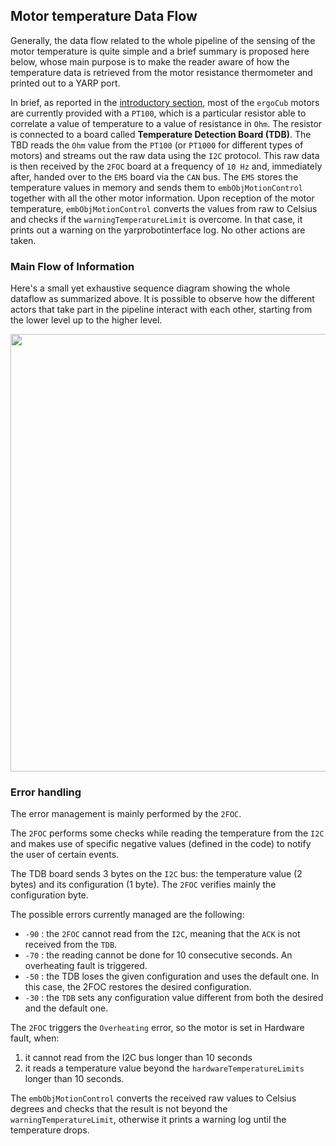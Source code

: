 ## Motor temperature Data Flow

Generally, the data flow related to the whole pipeline of the sensing of the motor temperature is quite simple and a brief summary is proposed here below, whose main purpose is to make the reader aware of how the temperature data is retrieved from the motor resistance thermometer and printed out to a YARP port. 

In brief, as reported in the [introductory section](../general/overview.md#temperature-sensors), most of the `ergoCub` motors are currently provided with a `PT100`, which is a particular resistor able to correlate a value of temperature to a value of resistance in `Ohm`. The resistor is connected to a board called **Temperature Detection Board (TDB)**.
The TBD reads the `Ohm` value from the `PT100` (or `PT1000` for different types of motors) and streams out the raw data using the `I2C` protocol. This raw data is then received by the `2FOC` board at a frequency of `10 Hz` and, immediately after, handed over to the `EMS` board via the `CAN` bus. The `EMS` stores the temperature values in memory and sends them to `embObjMotionControl` together with all the other motor information.
Upon reception of the motor temperature, `embObjMotionControl` converts the values from raw to Celsius and checks if the `warningTemperatureLimit` is overcome. In that case, it prints out a warning on the yarprobotinterface log. No other actions are taken.


### Main Flow of Information

Here's a small yet exhaustive sequence diagram showing the whole dataflow as summarized above. It is possible to observe how the different actors that take part in the pipeline interact with each other, starting from the lower level up to the higher level.

<p align="center">
    <img  src="../img/MotorTemperature-Feature.png" width="700">
</p>


### Error handling
The error management is mainly performed by the `2FOC`.

The `2FOC` performs some checks while reading the temperature from the `I2C` and makes use of specific negative values (defined in the code) to notify the user of certain events.

The TDB board sends 3 bytes on the `I2C` bus: the temperature value (2 bytes) and its configuration (1 byte). The `2FOC` verifies mainly the configuration byte.


The possible errors currently managed are the following:

- `-90` : the `2FOC` cannot read from the `I2C`, meaning that the `ACK` is not received from the `TDB`.
- `-70` : the reading cannot be done for 10 consecutive seconds. An overheating fault is triggered.
- `-50` : the TDB loses the given configuration and uses the default one. In this case, the 2FOC restores the desired configuration.
- `-30` : the `TDB` sets any configuration value different from both the desired and the default one.


The `2FOC` triggers the `Overheating` error, so the motor is set in Hardware fault, when:

1. it cannot read from the I2C bus longer than 10 seconds
2. it reads a temperature value beyond the `hardwareTemperatureLimits` longer than 10 seconds.

The `embObjMotionControl` converts the received raw values to Celsius degrees and checks that the result is not beyond the `warningTemperatureLimit`, otherwise it prints a warning log until the temperature drops. 